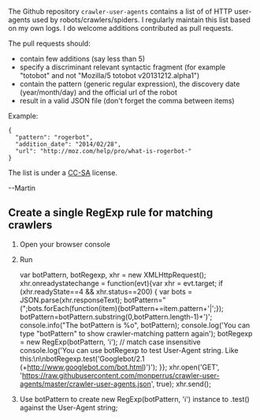 
The Github repository `crawler-user-agents` contains a list of of HTTP user-agents used by robots/crawlers/spiders. I regularly maintain this list based on my own logs. I do welcome additions contributed as pull requests. 

The pull requests should:

* contain few additions (say less than 5)
* specify a discriminant relevant syntactic fragment (for example "totobot" and not "Mozilla/5 totobot v20131212.alpha1") 
* contain the pattern (generic regular expression), the discovery date (year/month/day) and the official url of the robot
* result in a valid JSON file (don't forget the comma between items)

Example:

    {
      "pattern": "rogerbot", 
      "addition_date": "2014/02/28", 
      "url": "http://moz.com/help/pro/what-is-rogerbot-"
    }


The list is under a [CC-SA](http://creativecommons.org/licenses/by-sa/3.0/) license.

--Martin

## Create a single RegExp rule for matching crawlers
1. Open your browser console
2. Run

    var botPattern, botRegexp, xhr = new XMLHttpRequest();
    xhr.onreadystatechange = function(evt){var xhr = evt.target; if (xhr.readyState==4 && xhr.status==200) {
        var bots = JSON.parse(xhr.responseText);
        botPattern="(";bots.forEach(function(item){botPattern+=item.pattern+'|';});
        botPattern=botPattern.substring(0,botPattern.length-1)+')';
        console.info("The botPattern is %o", botPattern);
        console.log('You can type "botPattern" to show crawler-matching pattern again');
        botRegexp = new RegExp(botPattern, 'i'); // match case insensitive
        console.log('You can use botRegexp to test User-Agent string. Like this:\n\nbotRegexp.test(\'Googlebot/2.1 (+http://www.googlebot.com/bot.html)\')');
    }};
    xhr.open('GET', 'https://raw.githubusercontent.com/monperrus/crawler-user-agents/master/crawler-user-agents.json', true);
    xhr.send();
3. Use botPattern to create new RegExp(botPattern, 'i') instance to .test() against the User-Agent string;

